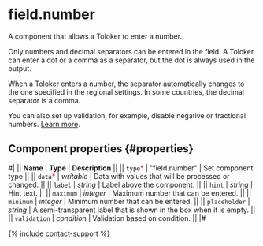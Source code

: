# field.number

A component that allows a Toloker to enter a number.

Only numbers and decimal separators can be entered in the field. A Toloker can enter a dot or a comma as a separator, but the dot is always used in the output.

When a Toloker enters a number, the separator automatically changes to the one specified in the regional settings. In some countries, the decimal separator is a comma.

You can also set up validation, for example, disable negative or fractional numbers. [Learn more](../operations/components-for-numbers.md).

## Component properties {#properties}

#|
|| **Name** | **Type** | **Description** ||
|| `type`<span style="color: red">\*</span> | "field.number" | Set component type ||
|| `data`<span style="color: red">\*</span> | _writable_ | Data with values that will be processed or changed. ||
|| `label` | _string_ | Label above the component. ||
|| `hint` | _string_ | Hint text. ||
|| `maximum` | _integer_ | Maximum number that can be entered. ||
|| `minimum` | _integer_ | Minimum number that can be entered. ||
|| `placeholder` | _string_ | A semi-transparent label that is shown in the box when it is empty. ||
|| `validation` | _condition_ | Validation based on condition. ||
|#

{% include [contact-support](../_includes/contact-support.md) %}
